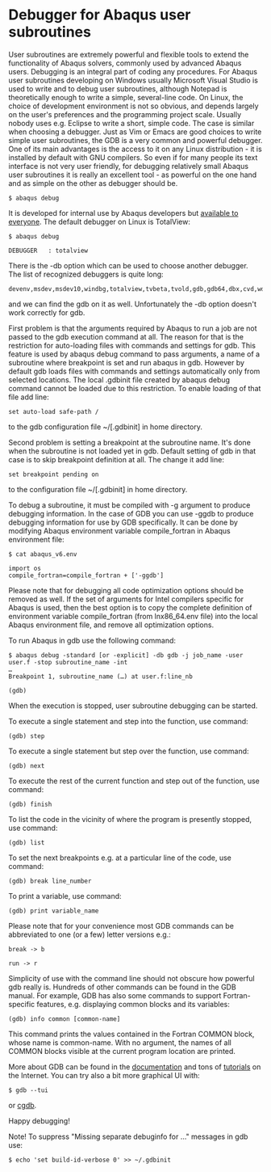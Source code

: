 # Debugger for Abaqus user subroutines

 User subroutines are extremely powerful and flexible tools to extend the functionality of Abaqus solvers, commonly used by advanced Abaqus users. Debugging is an integral part of coding any procedures. For Abaqus user subroutines developing on Windows usually Microsoft Visual Studio is used to write and to debug user subroutines, although Notepad is theoretically enough to write a simple, several-line code. On Linux, the choice of development environment is not so obvious, and depends largely on the user's preferences and the programming project scale. Usually nobody uses e.g. Eclipse to write a short, simple code. The case is similar when choosing a debugger. Just as Vim or Emacs are good choices to write simple user subroutines, the GDB is a very common and powerful debugger. One of its main advantages is the access to it on any Linux distribution - it is installed by default with GNU compilers. So even if for many people its text interface is not very user friendly, for debugging relatively small Abaqus user subroutines it is really an excellent tool - as powerful on the one hand and as simple on the other as debugger should be.
```
$ abaqus debug
```
It is developed for internal use by Abaqus developers but [available to everyone](https://kb.dsxclient.3ds.com/mashup-ui/page/document?q=docid:QA00000007986). The default debugger on Linux is TotalView:
```
$ abaqus debug

DEBUGGER   : totalview
```
There is the -db option which can be used to choose another debugger. The list of recognized debuggers is quite long:
```
devenv,msdev,msdev10,windbg,totalview,tvbeta,tvold,gdb,gdb64,dbx,cvd,wdb,ddd,idb
```
 and we can find the gdb on it as well. Unfortunately the -db option doesn't work correctly for gdb.

First problem is that the arguments required by Abaqus to run a job are not passed to the gdb execution command at all. The reason for that is the restriction for auto-loading files with commands and settings for gdb. This feature is used by abaqus debug command to pass arguments, a name of a subroutine where breakpoint is set and run abaqus in gdb. However by default gdb loads files with commands and settings automatically only from selected locations. The local .gdbinit file created by abaqus debug command cannot be loaded due to this restriction. To enable loading of that file add line:
```
set auto-load safe-path /
```
 to the gdb configuration file ~/[.gdbinit] in home directory.

Second problem is setting a breakpoint at the subroutine name. It's done when the subroutine is not loaded yet in gdb. Default setting of gdb in that case is to skip breakpoint definition at all. The change it add line:
```
set breakpoint pending on
```
to the configuration file ~/[.gdbinit] in home directory.

To debug a subroutine, it must be compiled with -g argument to produce debugging information. In the case of GDB you can use -ggdb to produce debugging information for use by GDB specifically. It can be done by modifying Abaqus environment variable compile_fortran in Abaqus environment file: 
```
$ cat abaqus_v6.env

import os
compile_fortran=compile_fortran + ['-ggdb']
```
Please note that for debugging all code optimization options should be removed as well. If the set of arguments for Intel compilers specific for Abaqus is used, then the best option is to copy the complete definition of environment variable compile_fortran (from lnx86_64.env file) into the local Abaqus environment file, and remove all optimization options.

To run Abaqus in gdb use the following command:
```
$ abaqus debug -standard [or -explicit] -db gdb -j job_name -user user.f -stop subroutine_name -int
…
Breakpoint 1, subroutine_name (…) at user.f:line_nb

(gdb)
```
When the execution is stopped, user subroutine debugging can be started.

To execute a single statement and step into the function, use command:
```
(gdb) step
```
To execute a single statement but step over the function, use command:
```
(gdb) next
```
To execute the rest of the current function and step out of the function, use command:
```
(gdb) finish
```
To list the code in the vicinity of where the program is presently stopped, use command:
```
(gdb) list
```
To set the next breakpoints e.g. at a particular line of the code, use command:
```
(gdb) break line_number
```
To print a variable, use command:
```
(gdb) print variable_name
```
Please note that for your convenience most GDB commands can be abbreviated to one (or a few) letter versions e.g.:
```
break -> b
 
run -> r
```
Simplicity of use with the command line should not obscure how powerful gdb really is. Hundreds of other commands can be found in the GDB manual. For example, GDB has also some commands to support Fortran-specific features, e.g. displaying common blocks and its variables:
```
(gdb) info common [common-name]
```
This command prints the values contained in the Fortran COMMON block, whose name is common-name. With no argument, the names of all COMMON blocks visible at the current program location are printed.

More about GDB can be found in the [documentation](https://www.sourceware.org/gdb/documentation/) and tons of [tutorials](https://www.google.com/search?q=gdb+tutorial) on the Internet. You can try also a bit more graphical UI with:
```
$ gdb --tui
```
or [cgdb](https://cgdb.github.io/).

Happy debugging!

Note! To suppress "Missing separate debuginfo for …" messages in gdb use:
```
$ echo 'set build-id-verbose 0' >> ~/.gdbinit
```

